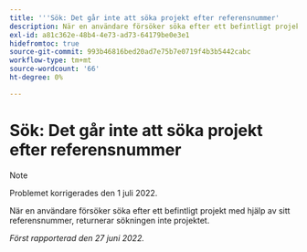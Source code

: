 ```yaml
---
title: '''Sök: Det går inte att söka projekt efter referensnummer'
description: När en användare försöker söka efter ett befintligt projekt med hjälp av sitt referensnummer, returnerar sökningen inte projektet.
exl-id: a81c362e-48b4-4e73-ad73-64179be0e3e1
hidefromtoc: true
source-git-commit: 993b46816bed20ad7e75b7e0719f4b3b5442cabc
workflow-type: tm+mt
source-wordcount: '66'
ht-degree: 0%

---
```


# Sök: Det går inte att söka projekt efter referensnummer

>[!NOTE]
>
>Problemet korrigerades den 1 juli 2022.

När en användare försöker söka efter ett befintligt projekt med hjälp av sitt referensnummer, returnerar sökningen inte projektet.

_Först rapporterad den 27 juni 2022._

